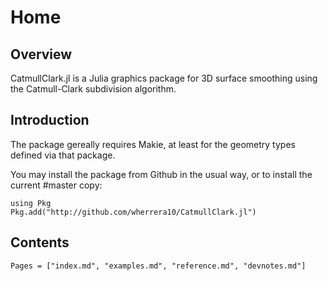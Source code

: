 # Home

## Overview

CatmullClark.jl is a Julia graphics package for 3D surface smoothing using the Catmull-Clark subdivision algorithm.


## Introduction

The package gereally requires Makie, at least for the geometry types defined via that package.

You may install the package from Github in the usual way, or to install the current #master copy:

    using Pkg
    Pkg.add("http://github.com/wherrera10/CatmullClark.jl")
    
## Contents

```@contents
Pages = ["index.md", "examples.md", "reference.md", "devnotes.md"]
```
